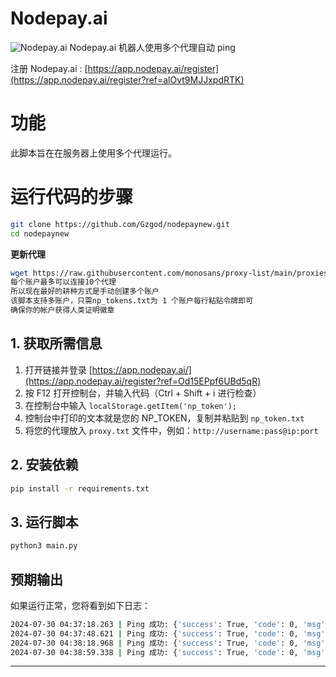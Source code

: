 # Nodepay.ai
![Nodepay.ai](image.png)
Nodepay.ai 机器人使用多个代理自动 ping

注册 Nodepay.ai : [https://app.nodepay.ai/register](https://app.nodepay.ai/register?ref=alOvt9MJJxpdRTK)

# 功能
此脚本旨在在服务器上使用多个代理运行。

# 运行代码的步骤
```bash
git clone https://github.com/Gzgod/nodepaynew.git
cd nodepaynew
```
**更新代理**
```bash
wget https://raw.githubusercontent.com/monosans/proxy-list/main/proxies/all.txt && mv all.txt proxy.txt
每个账户最多可以连接10个代理
所以现在最好的耕种方式是手动创建多个账户
该脚本支持多账户，只需np_tokens.txt为 1 个账户每行粘贴令牌即可
确保你的帐户获得人类证明徽章
```
## 1. 获取所需信息

1. 打开链接并登录 [https://app.nodepay.ai/](https://app.nodepay.ai/register?ref=Od15EPpf6UBd5qR)
2. 按 F12 打开控制台，并输入代码（Ctrl + Shift + i 进行检查）
3. 在控制台中输入 ``localStorage.getItem('np_token');``
4. 控制台中打印的文本就是您的 NP_TOKEN，复制并粘贴到 `np_token.txt`
5. 将您的代理放入 `proxy.txt` 文件中，例如：`http://username:pass@ip:port`
## 2. 安装依赖
```bash
pip install -r requirements.txt
```
## 3. 运行脚本
```bash
python3 main.py
```
## 预期输出
如果运行正常，您将看到如下日志：
```bash
2024-07-30 04:37:18.263 | Ping 成功: {'success': True, 'code': 0, 'msg': '成功', 'data': {'ip_score': 88}}
2024-07-30 04:37:48.621 | Ping 成功: {'success': True, 'code': 0, 'msg': '成功', 'data': {'ip_score': 90}}
2024-07-30 04:38:18.968 | Ping 成功: {'success': True, 'code': 0, 'msg': '成功', 'data': {'ip_score': 94}}
2024-07-30 04:38:59.338 | Ping 成功: {'success': True, 'code': 0, 'msg': '成功', 'data': {'ip_score': 98}}
```

--- 
